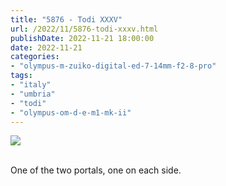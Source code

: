 ```yaml
---
title: "5876 - Todi XXXV"
url: /2022/11/5876-todi-xxxv.html
publishDate: 2022-11-21 18:00:00
date: 2022-11-21
categories:
- "olympus-m-zuiko-digital-ed-7-14mm-f2-8-pro"
tags:
- "italy"
- "umbria"
- "todi"
- "olympus-om-d-e-m1-mk-ii"
---
```

<div class="container">
<div class="center"><a target="_blank" href="https://d25zfm9zpd7gm5.cloudfront.net/1200x1200/2019/20190907_150313_lr.jpg"><img class="webfeedsFeaturedVisual" src="https://d25zfm9zpd7gm5.cloudfront.net/0600x0600/2019/20190907_150313_lr.jpg" /></a></div>
</div>
<br />

One of the two portals, one on each side.
